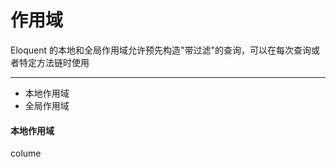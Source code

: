 # 作用域

Eloquent 的本地和全局作用域允许预先构造"带过滤"的查询，可以在每次查询或者特定方法链时使用

----

- 本地作用域
- 全局作用域

#### 本地作用域

colume